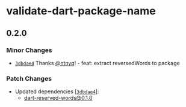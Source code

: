 # validate-dart-package-name

## 0.2.0

### Minor Changes

- [`3dbdae4`](https://github.com/ntnyq/dart-packages/commit/3dbdae47b2bbf62ac8d9c0e9fa096e79b9687cb5) Thanks [@ntnyq](https://github.com/ntnyq)! - feat: extract reversedWords to package

### Patch Changes

- Updated dependencies [[`3dbdae4`](https://github.com/ntnyq/dart-packages/commit/3dbdae47b2bbf62ac8d9c0e9fa096e79b9687cb5)]:
  - dart-reserved-words@0.1.0
